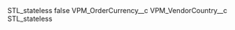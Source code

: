 <?xml version="1.0" encoding="UTF-8"?>
<CustomMetadata xmlns="http://soap.sforce.com/2006/04/metadata" xmlns:xsi="http://www.w3.org/2001/XMLSchema-instance" xmlns:xsd="http://www.w3.org/2001/XMLSchema">
    <label>STL_stateless</label>
    <protected>false</protected>
    <values>
        <field>VPM_OrderCurrency__c</field>
        <value xsi:nil="true"/>
    </values>
    <values>
        <field>VPM_VendorCountry__c</field>
        <value xsi:type="xsd:string">STL_stateless</value>
    </values>
</CustomMetadata>

